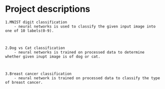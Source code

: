 # Project descriptions

    1.MNIST digit classification
        - neural networks is used to classify the given input image into one of 10 labels(0-9).


        
    2.Dog vs Cat classification
        - neural networks is trained on processed data to determine whether given inupt image is of dog or cat.



    3.Breast cancer classification
        - neural network is trained on processed data to classify the type of breast cancer.
